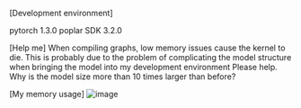 [Development environment]

pytorch 1.3.0
poplar SDK 3.2.0

[Help me]
When compiling graphs, low memory issues cause the kernel to die.
This is probably due to the problem of complicating the model structure when bringing the model into my development environment
Please help. Why is the model size more than 10 times larger than before?

[My memory usage]
![image](https://github.com/shrms0307/deplot_finetuning_ipu/assets/100746612/de6315c0-b7fb-4b63-ad4d-aae03dbe25d0)
